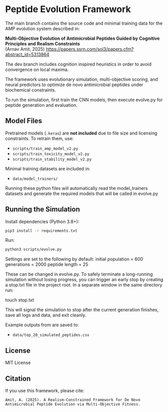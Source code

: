 # Peptide Evolution Framework

The main branch contains the source code and minimal training data for the AMP evolution system described in:

**Multi-Objective Evolution of Antimicrobial Peptides Guided by Cognitive Principles and Realism Constraints**  
(Arnav Amit, 2025)
https://papers.ssrn.com/sol3/papers.cfm?abstract_id=5313864

The dev branch includes cognition inspired heuristics in order to avoid convergence on local maxima.

The framework uses evolutionary simulation, multi-objective scoring, and neural predictors to optimize de novo antimicrobial peptides under biochemical constraints.

To run the simulation, first train the CNN models, then execute evolve.py for peptide generation and evaluation.

## Model Files

Pretrained models (`.keras`) are **not included** due to file size and licensing constraints. To retrain them, use:

- `scripts/train_amp_model_v2.py`
- `scripts/train_toxicity_model_v2.py`
- `scripts/train_stability_model_v2.py`

Minimal training datasets are included in:

- `data/model_trainers/`

Running these python files will automatically read the model_trainers datasets and generate the required models that will be called in evolve.py

## Running the Simulation

Install dependencies (Python 3.8+):

```bash
pip3 install -r requirements.txt
```

Run:

```bash
python3 scripts/evolve.py
```

Settings are set to the following by default:
  initial population = 600
  generations = 2000
  peptide length = 25

These can be changed in evolve.py. To safely terminate a long-running simulation without losing progress, you can trigger an early stop by creating a stop.txt file in the project root. In a separate window in the same directory run:

  touch stop.txt

This will signal the simulation to stop after the current generation finishes, save all logs and data, and exit cleanly.

Example outputs from are saved to:

- `data/top_20_simulated_peptides.csv`

## License

MIT License

## Citation

If you use this framework, please cite:

```
Amit, A. (2025). A Realism-Constrained Framework for De Novo Antimicrobial Peptide Evolution via Multi-Objective Fitness.
```
